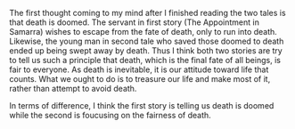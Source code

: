 The first thought coming to my mind after I finished reading the two tales is that death is doomed. The servant in first story (The Appointment in Samarra) wishes to escape from the fate of death, only to run into death. Likewise, the young man in second tale who saved those doomed to death ended up being swept away by death. Thus I think both two stories are try to tell us such a principle that death, which is the final fate of all beings, is fair to everyone. As death is inevitable, it is our attitude toward life that counts. What we ought to do is to treasure our life and make  most of it, rather than attempt to avoid death.

In terms of difference, I think the first story is telling us death is doomed while the second is foucusing on the fairness of death.